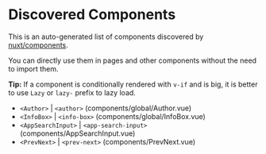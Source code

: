 # Discovered Components

This is an auto-generated list of components discovered by [nuxt/components](https://github.com/nuxt/components).

You can directly use them in pages and other components without the need to import them.

**Tip:** If a component is conditionally rendered with `v-if` and is big, it is better to use `Lazy` or `lazy-` prefix to lazy load.

- `<Author>` | `<author>` (components/global/Author.vue)
- `<InfoBox>` | `<info-box>` (components/global/InfoBox.vue)
- `<AppSearchInput>` | `<app-search-input>` (components/AppSearchInput.vue)
- `<PrevNext>` | `<prev-next>` (components/PrevNext.vue)
